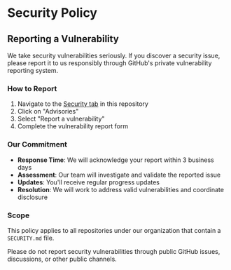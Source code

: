 # Security Policy

## Reporting a Vulnerability

We take security vulnerabilities seriously. If you discover a security issue, please report it to us responsibly through GitHub's private vulnerability reporting system.

### How to Report

1. Navigate to the [Security tab](https://github.com/XodiumSoftware/xbim/security) in this repository
2. Click on "Advisories"
3. Select "Report a vulnerability"
4. Complete the vulnerability report form

### Our Commitment

- **Response Time**: We will acknowledge your report within 3 business days
- **Assessment**: Our team will investigate and validate the reported issue
- **Updates**: You'll receive regular progress updates
- **Resolution**: We will work to address valid vulnerabilities and coordinate disclosure

### Scope

This policy applies to all repositories under our organization that contain a `SECURITY.md` file.

Please do not report security vulnerabilities through public GitHub issues, discussions, or other public channels.
